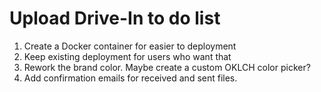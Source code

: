 # Upload Drive-In to do list

1. Create a Docker container for easier to deployment
2. Keep existing deployment for users who want that
3. Rework the brand color. Maybe create a custom OKLCH color picker?
4. Add confirmation emails for received and sent files.
